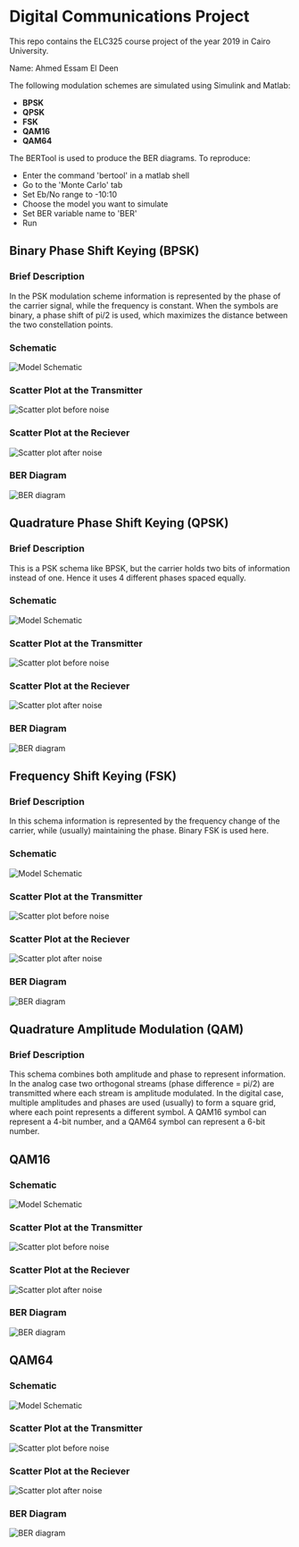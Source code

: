 # Digital Communications Project

This repo contains the ELC325 course project of the year 2019 in Cairo University.

Name: Ahmed Essam El Deen
 
The following modulation schemes are simulated using Simulink and Matlab:
- **BPSK**
- **QPSK**
- **FSK**
- **QAM16**
- **QAM64**

The BERTool is used to produce the BER diagrams. To reproduce:
- Enter the command 'bertool' in a matlab shell
- Go to the 'Monte Carlo' tab
- Set Eb/No range to -10:10
- Choose the model you want to simulate
- Set BER variable name to 'BER'
- Run

## Binary Phase Shift Keying (BPSK)
### Brief Description
In the PSK modulation scheme information is represented by the phase of the carrier signal,
while the frequency is constant. When the symbols are binary, a phase shift of pi/2 is used,
which maximizes the distance between the two constellation points.

### Schematic
![Model Schematic](BPSK/figures/Schematic.png)

### Scatter Plot at the Transmitter
![Scatter plot before noise](BPSK/figures/scatter_plot_before_noise.png)

### Scatter Plot at the Reciever
![Scatter plot after noise](BPSK/figures/scatter_plot_after_noise.png)

### BER Diagram
![BER diagram](BPSK/figures/ber.png)

## Quadrature Phase Shift Keying (QPSK)
### Brief Description
This is a PSK schema like BPSK, but the carrier holds two bits of information instead
of one. Hence it uses 4 different phases spaced equally.

### Schematic
![Model Schematic](QPSK/figures/Schematic.png)

### Scatter Plot at the Transmitter
![Scatter plot before noise](QPSK/figures/scatter_plot_before_noise.png)

### Scatter Plot at the Reciever
![Scatter plot after noise](QPSK/figures/scatter_plot_after_noise.png)

### BER Diagram
![BER diagram](QPSK/figures/ber.png)

## Frequency Shift Keying (FSK)
### Brief Description
In this schema information is represented by the frequency change of the carrier,
while (usually) maintaining the phase. Binary FSK is used here.

### Schematic
![Model Schematic](FSK/figures/Schematic.png)

### Scatter Plot at the Transmitter
![Scatter plot before noise](FSK/figures/scatter_plot_before_noise.png)

### Scatter Plot at the Reciever
![Scatter plot after noise](FSK/figures/scatter_plot_after_noise.png)

### BER Diagram
![BER diagram](FSK/figures/ber.png)

## Quadrature Amplitude Modulation (QAM)
### Brief Description
This schema combines both amplitude and phase to represent information. In the
analog case two orthogonal streams (phase difference = pi/2) are transmitted
where each stream is amplitude modulated. In the digital case, multiple amplitudes
and phases are used (usually) to form a square grid, where each point represents a
different symbol. A QAM16 symbol can represent a 4-bit number, and a QAM64 symbol
can represent a 6-bit number.

## QAM16
### Schematic
![Model Schematic](QAM16/figures/Schematic.png)

### Scatter Plot at the Transmitter
![Scatter plot before noise](QAM16/figures/scatter_plot_before_noise.png)

### Scatter Plot at the Reciever
![Scatter plot after noise](QAM16/figures/scatter_plot_after_noise.png)

### BER Diagram
![BER diagram](QAM16/figures/ber.png)

## QAM64
### Schematic
![Model Schematic](QAM64/figures/Schematic.png)

### Scatter Plot at the Transmitter
![Scatter plot before noise](QAM64/figures/scatter_plot_before_noise.png)

### Scatter Plot at the Reciever
![Scatter plot after noise](QAM64/figures/scatter_plot_after_noise.png)

### BER Diagram
![BER diagram](QAM64/figures/ber.png)
